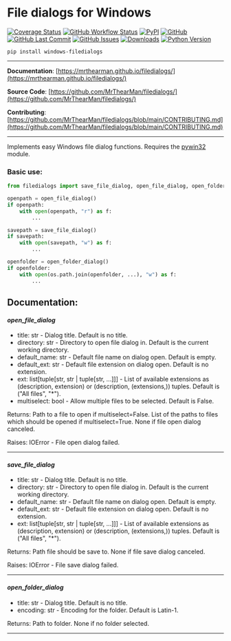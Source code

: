 # File dialogs for Windows

[![Coverage Status][coverage-badge]][coverage]
[![GitHub Workflow Status][status-badge]][status]
[![PyPI][pypi-badge]][pypi]
[![GitHub][licence-badge]][licence]
[![GitHub Last Commit][repo-badge]][repo]
[![GitHub Issues][issues-badge]][issues]
[![Downloads][downloads-badge]][pypi]
[![Python Version][version-badge]][pypi]

```shell
pip install windows-filedialogs
```

---

**Documentation**: [https://mrthearman.github.io/filedialogs/](https://mrthearman.github.io/filedialogs/)

**Source Code**: [https://github.com/MrThearMan/filedialogs/](https://github.com/MrThearMan/filedialogs/)

**Contributing**: [https://github.com/MrThearMan/filedialogs/blob/main/CONTRIBUTING.md](https://github.com/MrThearMan/filedialogs/blob/main/CONTRIBUTING.md)

---

Implements easy Windows file dialog functions. Requires the [pywin32](https://pypi.org/project/pywin32/) module.

### Basic use:

```python
from filedialogs import save_file_dialog, open_file_dialog, open_folder_dialog

openpath = open_file_dialog()
if openpath:
    with open(openpath, "r") as f:
        ...

savepath = save_file_dialog()
if savepath:
    with open(savepath, "w") as f:
        ...

openfolder = open_folder_dialog()
if openfolder:
    with open(os.path.join(openfolder, ...), "w") as f:
        ...
```

## Documentation:

#### *open_file_dialog*
* title: str - Dialog title. Default is no title.
* directory: str - Directory to open file dialog in. Default is the current working directory.
* default_name: str - Default file name on dialog open. Default is empty.
* default_ext: str - Default file extension on dialog open. Default is no extension.
* ext: list[tuple[str, str | tuple[str, ...]]] - List of available extensions as (description, extension) or (description, (extensions,)) tuples. Default is ("All files", "*").
* multiselect: bool - Allow multiple files to be selected. Default is False.

Returns: Path to a file to open if multiselect=False. List of the paths to files which should be opened if multiselect=True. None if file open dialog canceled.

Raises: IOError - File open dialog failed.

---

#### *save_file_dialog*
* title: str - Dialog title. Default is no title.
* directory: str - Directory to open file dialog in. Default is the current working directory.
* default_name: str - Default file name on dialog open. Default is empty.
* default_ext: str - Default file extension on dialog open. Default is no extension.
* ext: list[tuple[str, str | tuple[str, ...]]] - List of available extensions as (description, extension) or (description, (extensions,)) tuples. Default is ("All files", "*").

Returns: Path file should be save to. None if file save dialog canceled.

Raises: IOError - File save dialog failed.

---

#### *open_folder_dialog*
* title: str - Dialog title. Default is no title.
* encoding: str - Encoding for the folder. Default is Latin-1.

Returns: Path to folder. None if no folder selected.

---

[coverage-badge]: https://coveralls.io/repos/github/MrThearMan/filedialogs/badge.svg?branch=main
[status-badge]: https://img.shields.io/github/actions/workflow/status/MrThearMan/filedialogs/test.yml?branch=main
[pypi-badge]: https://img.shields.io/pypi/v/windows-filedialogs
[licence-badge]: https://img.shields.io/github/license/MrThearMan/filedialogs
[repo-badge]: https://img.shields.io/github/last-commit/MrThearMan/filedialogs
[issues-badge]: https://img.shields.io/github/issues-raw/MrThearMan/filedialogs
[version-badge]: https://img.shields.io/pypi/pyversions/windows-filedialogs
[downloads-badge]: https://img.shields.io/pypi/dm/windows-filedialogs

[coverage]: https://coveralls.io/github/MrThearMan/filedialogs?branch=main
[status]: https://github.com/MrThearMan/filedialogs/actions/workflows/test.yml
[pypi]: https://pypi.org/project/windows-filedialogs
[licence]: https://github.com/MrThearMan/filedialogs/blob/main/LICENSE
[repo]: https://github.com/MrThearMan/filedialogs/commits/main
[issues]: https://github.com/MrThearMan/filedialogs/issues
